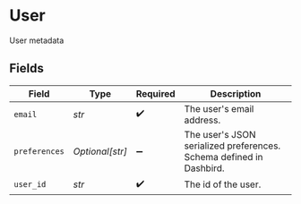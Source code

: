 # User

User metadata


## Fields

| Field                                                               | Type                                                                | Required                                                            | Description                                                         |
| ------------------------------------------------------------------- | ------------------------------------------------------------------- | ------------------------------------------------------------------- | ------------------------------------------------------------------- |
| `email`                                                             | *str*                                                               | :heavy_check_mark:                                                  | The user's email address.                                           |
| `preferences`                                                       | *Optional[str]*                                                     | :heavy_minus_sign:                                                  | The user's JSON serialized preferences. Schema defined in Dashbird. |
| `user_id`                                                           | *str*                                                               | :heavy_check_mark:                                                  | The id of the user.                                                 |
